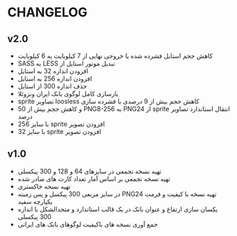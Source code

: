 # CHANGELOG


## v2.0

* &#x202b; کاهش حجم استایل فشرده شده یا خروجی نهایی از 7 کیلوبایت به 6 کیلوبایت
* &#x202b; تبدیل موتور استایل از LESS به SASS
* &#x202b; افزودن اندازه 32 به استایل
* &#x202b; افزودن اندازه 256 به استایل
* &#x202b; حذف اندازه 300 از استایل
* &#x202b; بازسازی کامل لوگوی بانک ایران ونزوئلا
* &#x202b; کاهش حجم بیش از 9 درصدی با فشرده سازی loosless تصاویر sprite
* &#x202b; انتقال استاندارد تصاویر sprite از PNG24 به PNG8-256 و کاهش حجم بیش از 50 درصد
* &#x202b; افزودن تصویر sprite با سایز 256
* &#x202b; افزودن تصویر sprite با سایز 32



## v1.0

* &#x202b; تهیه نسخه تجمعی در سایزهای 64 و 128 و 300 پیکسلی
* &#x202b; تهیه نسخه تجمعی بر اساس آمار تعداد کارت های صادر شده
* &#x202b; تهیه نسخه خاکستری
* &#x202b; تهیه نسخه با کیفیت و فرمت PNG24 در سایز مربعی 300 پیکسل و پس زمینه یکپارچه سفید
* &#x202b; یکسان سازی ارتفاع و عنوان بانک در یک قالب استاندارد و متحدالشکل با اندازه 300 پیکسلی
* &#x202b; جمع آوری نسخه های باکیفیت لوگوهای بانک های ایرانی
